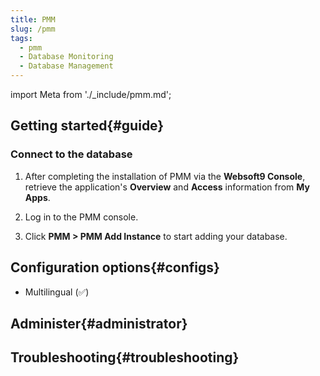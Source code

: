 ```yaml
---
title: PMM
slug: /pmm
tags:
  - pmm
  - Database Monitoring
  - Database Management
---
```


import Meta from './\_include/pmm.md';

<Meta name="meta" />


## Getting started{#guide}

### Connect to the database

1. After completing the installation of PMM via the **Websoft9 Console**, retrieve the application's **Overview** and **Access** information from **My Apps**.

2. Log in to the PMM console.

3. Click **PMM > PMM Add Instance** to start adding your database.

## Configuration options{#configs}

- Multilingual (✅)

## Administer{#administrator}

## Troubleshooting{#troubleshooting}

